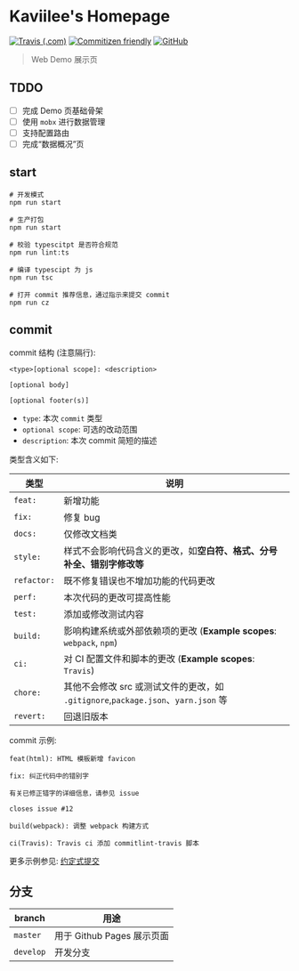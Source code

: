 # Kaviilee's Homepage

[![Travis (.com)](https://img.shields.io/travis/com/anran758/anran758.github.io)](https://travis-ci.com/github/anran758/anran758.github.io/)
[![Commitizen friendly](https://img.shields.io/badge/commitizen-friendly-brightgreen.svg)](http://commitizen.github.io/cz-cli/)
[![GitHub](https://img.shields.io/github/license/anran758/anran758.github.io)](https://github.com/anran758/anran758.github.io/blob/master/LICENSE)

> Web Demo 展示页

## TDDO

- [ ] 完成 Demo 页基础骨架
- [ ] 使用 `mobx` 进行数据管理
- [ ] 支持配置路由
- [ ] 完成“数据概况”页

## start

``` shell
# 开发模式
npm run start

# 生产打包
npm run start

# 校验 typescitpt 是否符合规范
npm run lint:ts

# 编译 typescipt 为 js
npm run tsc

# 打开 commit 推荐信息，通过指示来提交 commit
npm run cz
```

## commit

commit 结构 (注意隔行):

``` example
<type>[optional scope]: <description>

[optional body]

[optional footer(s)]
```

- `type`: 本次 `commit` 类型
- `optional scope`: 可选的改动范围
- `description`: 本次 commit 简短的描述

类型含义如下:

| 类型        | 说明                                                                   |
| ----------- | ---------------------------------------------------------------------- |
| `feat:`     | 新增功能                                                               |
| `fix:`      | 修复 bug                                                               |
| `docs:`     | 仅修改文档类                                                           |
| `style:`    | 样式不会影响代码含义的更改，如**空白符、格式、分号补全、错别字修改等** |
| `refactor:` | 既不修复错误也不增加功能的代码更改                                     |
| `perf:`     | 本次代码的更改可提高性能                                               |
| `test:`     | 添加或修改测试内容                                                     |
| `build:`    | 影响构建系统或外部依赖项的更改 (**Example scopes**: `webpack`, `npm`)  |
| `ci:`       | 对 CI 配置文件和脚本的更改 (**Example scopes**: `Travis`)              |
| `chore:`    | 其他不会修改 src 或测试文件的更改，如 `.gitignore`,`package.json`、`yarn.json` 等                                      |
| `revert:`   | 回退旧版本                                                             |

commit 示例:

``` shell
feat(html): HTML 模板新增 favicon
```

``` shell
fix: 纠正代码中的错别字

有关已修正错字的详细信息，请参见 issue

closes issue #12
```

``` shell
build(webpack): 调整 webpack 构建方式
```

``` shell
ci(Travis): Travis ci 添加 commitlint-travis 脚本
```

更多示例参见: [约定式提交](https://www.conventionalcommits.org/zh-hans)

## 分支

| branch    | 用途     |
| --------- | -------- |
| `master`  | 用于 Github Pages 展示页面 |
| `develop` | 开发分支 |
